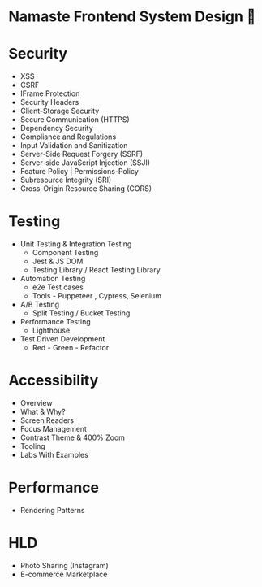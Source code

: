 # Namaste Frontend System Design 🚀

# Security

- XSS
- CSRF
- IFrame Protection
- Security Headers
- Client-Storage Security
- Secure Communication (HTTPS)
- Dependency Security
- Compliance and Regulations
- Input Validation and Sanitization
- Server-Side Request Forgery (SSRF)
- Server-side JavaScript Injection (SSJI)
- Feature Policy | Permissions-Policy
- Subresource Integrity (SRI)
- Cross-Origin Resource Sharing (CORS)

# Testing

- Unit Testing & Integration Testing
  - Component Testing
  - Jest & JS DOM
  - Testing Library / React Testing Library
- Automation Testing
  - e2e Test cases
  - Tools - Puppeteer , Cypress, Selenium
- A/B Testing
  - Split Testing / Bucket Testing
- Performance Testing
  - Lighthouse
- Test Driven Development
  - Red - Green - Refactor

# Accessibility

- Overview
- What & Why?
- Screen Readers
- Focus Management
- Contrast Theme & 400% Zoom
- Tooling
- Labs With Examples

# Performance

- Rendering Patterns

# HLD

- Photo Sharing (Instagram)
- E-commerce Marketplace

